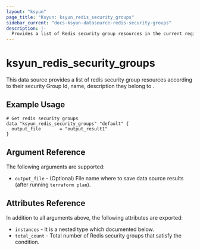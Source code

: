 ```yaml
---
layout: "ksyun"
page_title: "Ksyun: ksyun_redis_security_groups"
sidebar_current: "docs-ksyun-datasource-redis-security-groups"
description: |-
  Provides a list of Redis security group resources in the current region.
---
```


# ksyun_redis_security_groups

This data source provides a list of redis security group resources according to their security Group Id, name, description they belong to .

## Example Usage

```hcl
# Get redis security groups
data "ksyun_redis_security_groups" "default" {
  output_file       = "output_result1"
}
```

## Argument Reference

The following arguments are supported:

* `output_file` - (Optional) File name where to save data source results (after running `terraform plan`).

## Attributes Reference

In addition to all arguments above, the following attributes are exported:

* `instances` - It is a nested type which documented below.
* `total_count` - Total number of Redis security groups  that satisfy the condition.

